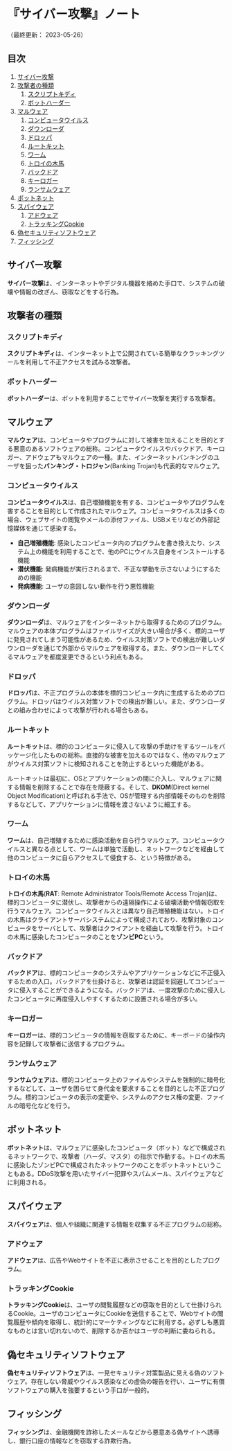 # 『サイバー攻撃』ノート

（最終更新： 2023-05-26）


## 目次

1. [サイバー攻撃](#サイバー攻撃)
1. [攻撃者の種類](#攻撃者の種類)
	1. [スクリプトキディ](#スクリプトキディ)
	1. [ボットハーダー](#ボットハーダー)
1. [マルウェア](#マルウェア)
	1. [コンピュータウイルス](#コンピュータウイルス)
	1. [ダウンローダ](#ダウンローダ)
	1. [ドロッパ](#ドロッパ)
	1. [ルートキット](#ルートキット)
	1. [ワーム](#ワーム)
	1. [トロイの木馬](#トロイの木馬)
	1. [バックドア](#バックドア)
	1. [キーロガー](#キーロガー)
    1. [ランサムウェア](#ランサムウェア)
1. [ボットネット](#ボットネット)
1. [スパイウェア](#スパイウェア)
	1. [アドウェア](#アドウェア)
	1. [トラッキングCookie](#トラッキングcookie)
1. [偽セキュリティソフトウェア](#偽セキュリティソフトウェア)
1. [フィッシング](#フィッシング)


## サイバー攻撃

**サイバー攻撃**は、インターネットやデジタル機器を絡めた手口で、システムの破壊や情報の改ざん、窃取などをする行為。


## 攻撃者の種類

### スクリプトキディ

**スクリプトキディ**は、インターネット上で公開されている簡単なクラッキングツールを利用して不正アクセスを試みる攻撃者。

### ボットハーダー

**ボットハーダー**は、ボットを利用することでサイバー攻撃を実行する攻撃者。


## マルウェア

**マルウェア**は、コンピュータやプログラムに対して被害を加えることを目的とする悪意のあるソフトウェアの総称。コンピュータウイルスやバックドア、キーロガー、アドウェアもマルウェアの一種。また、インターネットバンキングのユーザを狙った**バンキング・トロジャン**(Banking Trojan)も代表的なマルウェア。

### コンピュータウイルス

**コンピュータウイルス**は、自己増殖機能を有する、コンピュータやプログラムを害することを目的として作成されたマルウェア。コンピュータウイルスは多くの場合、ウェブサイトの閲覧やメールの添付ファイル、USBメモリなどの外部記憶媒体を通じて感染する。

- **自己増殖機能**: 感染したコンピュータ内のプログラムを書き換えたり、システム上の機能を利用することで、他のPCにウイルス自身をインストールする機能
- **潜伏機能**: 発病機能が実行されるまで、不正な挙動を示さないようにするための機能
- **発病機能**: ユーザの意図しない動作を行う悪性機能

### ダウンローダ

**ダウンローダ**は、マルウェアをインターネットから取得するためのプログラム。マルウェアの本体プログラムはファイルサイズが大きい場合が多く、標的ユーザに発見されてしまう可能性があるため、ウイルス対策ソフトでの検出が難しいダウンローダを通じて外部からマルウェアを取得する。また、ダウンロードしてくるマルウェアを都度変更できるという利点もある。

### ドロッパ

**ドロッパ**は、不正プログラムの本体を標的コンピュータ内に生成するためのプログラム。ドロッパはウイルス対策ソフトでの検出が難しい。また、ダウンローダとの組み合わせによって攻撃が行われる場合もある。

### ルートキット

**ルートキット**は、標的のコンピュータに侵入して攻撃の手助けをするツールをパッケージ化したものの総称。直接的な被害を加えるのではなく、他のマルウェアがウイルス対策ソフトに検知されることを防止するといった機能がある。

ルートキットは最初に、OSとアプリケーションの間に介入し、マルウェアに関する情報を削除することで存在を隠蔽する。そして、**DKOM**(Direct kernel Object Modification)と呼ばれる手法で、OSが管理する内部情報そのものを削除するなどして、アプリケーションに情報を渡さないように細工する。

### ワーム

**ワーム**は、自己増殖するために感染活動を自ら行うマルウェア。コンピュータウイルスと異なる点として、ワームは単独で活動し、ネットワークなどを経由して他のコンピュータに自らアクセスして侵食する、という特徴がある。

### トロイの木馬

**トロイの木馬**(**RAT**: Remote Administrator Tools/Remote Access Trojan)は、標的コンピュータに潜伏し、攻撃者からの遠隔操作による破壊活動や情報窃取を行うマルウェア。コンピュータウイルスとは異なり自己増殖機能はない。トロイの木馬はクライアントサーバシステムによって構成されており、攻撃対象のコンピュータをサーバとして、攻撃者はクライアントを経由して攻撃を行う。トロイの木馬に感染したコンピュータのことを**ゾンビPC**という。

### バックドア

**バックドア**は、標的コンピュータのシステムやアプリケーションなどに不正侵入するための入口。バックドアを仕掛けると、攻撃者は認証を回避してコンピュータに侵入することができるようになる。バックドアは、一度攻撃のために侵入したコンピュータに再度侵入しやすくするために設置される場合が多い。

### キーロガー

**キーロガー**は、標的コンピュータの情報を窃取するために、キーボードの操作内容を記録して攻撃者に送信するプログラム。

### ランサムウェア

**ランサムウェア**は、標的コンピュータ上のファイルやシステムを強制的に暗号化するなどして、ユーザを困らせて身代金を要求することを目的とした不正プログラム。標的コンピュータの表示の変更や、システムのアクセス権の変更、ファイルの暗号化などを行う。


## ボットネット

**ボットネット**は、マルウェアに感染したコンピュータ（ボット）などで構成されるネットワークで、攻撃者（ハーダ、マスタ）の指示で作動する。トロイの木馬に感染したゾンビPCで構成されたネットワークのことをボットネットということもある。DDoS攻撃を用いたサイバー犯罪やスパムメール、スパイウェアなどに利用される。


## スパイウェア

**スパイウェア**は、個人や組織に関連する情報を収集する不正プログラムの総称。

### アドウェア

**アドウェア**は、広告やWebサイトを不正に表示させることを目的としたプログラム。

### トラッキングCookie

**トラッキングCookie**は、ユーザの閲覧履歴などの窃取を目的として仕掛けられるCookie。ユーザのコンピュータにCookieを送信することで、Webサイトの閲覧履歴や傾向を取得し、統計的にマーケティングなどに利用する。必ずしも悪質なものとは言い切れないので、削除するか否かはユーザの判断に委ねられる。


## 偽セキュリティソフトウェア

**偽セキュリティソフトウェア**は、一見セキュリティ対策製品に見える偽のソフトウェア。存在しない脅威やウイルス感染などの虚偽の報告を行い、ユーザに有償ソフトウェアの購入を強要するという手口が一般的。


## フィッシング

**フィッシング**は、金融機関を詐称したメールなどから悪意ある偽サイトへ誘導し、銀行口座の情報などを窃取する詐欺行為。
